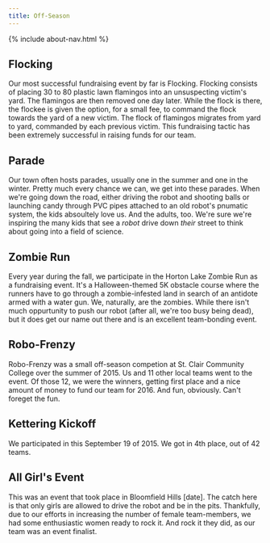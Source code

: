 ```yaml
---
title: Off-Season
---
```

{% include about-nav.html %}

<!-- Todo: Add pictures. This is all text. -->
## Flocking
Our most successful fundraising event by far is Flocking. Flocking consists of placing 30 to 80 plastic lawn flamingos into an unsuspecting victim's yard. The flamingos are then removed one day later. While the flock is there, the flockee is given the option, for a small fee, to command the flock towards the yard of a new victim. The flock of flamingos migrates from yard to yard, commanded by each previous victim. This fundraising tactic has been extremely successful in raising funds for our team. 

## Parade
Our town often hosts parades, usually one in the summer and one in the winter. Pretty much every chance we can, we get into these parades. When we're going down the road, either driving the robot and shooting balls or launching candy through PVC pipes attached to an old robot's pnumatic system, the kids absoultely love us. And the adults, too. We're sure we're inspiring the many kids that see a *robot* drive down *their* street to think about going into a field of science.

## Zombie Run
Every year during the fall, we participate in the Horton Lake Zombie Run as a fundraising event.
It's a Halloween-themed 5K obstacle course where the runners have to go through a zombie-infested
land in search of an antidote armed with a water gun. We, naturally, are the zombies. While there
isn't much oppurtunity to push our robot (after all, we're too busy being dead), but it does get
our name out there and is an excellent team-bonding event.


## Robo-Frenzy
Robo-Frenzy was a small off-season competion at St. Clair Community College over the summer of 2015.
Us and 11 other local teams went to the event. Of those 12, we were the winners, getting first place
and a nice amount of money to fund our team for 2016. And fun, obviously. Can't foreget the fun.

## Kettering Kickoff
We participated in this September 19 of 2015. We got in 4th place, out of 42 teams.

## All Girl's Event
This was an event that took place in Bloomfield Hills [date].
The catch here is that only girls are allowed to drive the robot and be in the pits.
Thankfully, due to our efforts in increasing the number of female team-members, we had
some enthusiastic women ready to rock it. And rock it they did, as our team was an event finalist.
